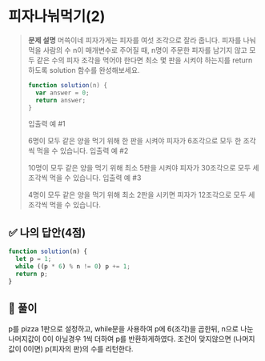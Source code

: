 # 피자나눠먹기(2)

> **문제 설명**
> 머쓱이네 피자가게는 피자를 여섯 조각으로 잘라 줍니다.
> 피자를 나눠먹을 사람의 수 n이 매개변수로 주어질 때, n명이 주문한 피자를 남기지 않고 모두 같은 수의 피자 조각을 먹어야 한다면 최소 몇 판을 시켜야 하는지를 return 하도록 solution 함수를 완성해보세요.
>
> ```js
> function solution(n) {
>   var answer = 0;
>   return answer;
> }
> ```
>
> 입출력 예 #1
>
> 6명이 모두 같은 양을 먹기 위해 한 판을 시켜야 피자가 6조각으로 모두 한 조각씩 먹을 수 있습니다.
> 입출력 예 #2
>
> 10명이 모두 같은 양을 먹기 위해 최소 5판을 시켜야 피자가 30조각으로 모두 세 조각씩 먹을 수 있습니다.
> 입출력 예 #3
>
> 4명이 모두 같은 양을 먹기 위해 최소 2판을 시키면 피자가 12조각으로 모두 세 조각씩 먹을 수 있습니다.

## ✅ 나의 답안(4점)

```js
function solution(n) {
  let p = 1;
  while ((p * 6) % n != 0) p += 1;
  return p;
}
```

## 💭 풀이

p를 pizza 1판으로 설정하고, while문을 사용하여 p에 6(조각)을 곱한뒤, n으로 나눈 나머지값이 0이 아닐경우 1씩 더하여 p를 반환하게하였다.
조건이 맞지않으면 (나머지값이 0이면) p(피자의 판)의 수를 리턴한다.
